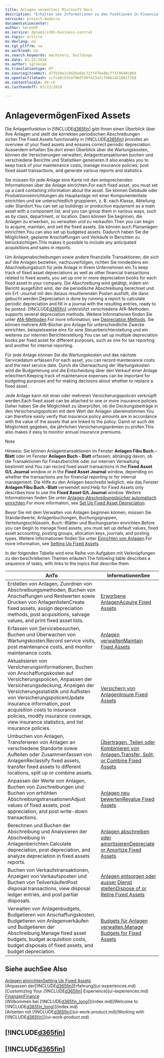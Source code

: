 ```yaml
---
title: Anlagen verwalten| Microsoft Docs
description: "Erhalten von Informationen zu den Funktionen in Financials und eine Übersicht erhalten, wie mit Anlagen gearbeitet wird."
services: project-madeira
documentationcenter: 
author: SorenGP
ms.service: dynamics365-business-central
ms.topic: article
ms.devlang: na
ms.tgt_pltfrm: na
ms.workload: na
ms.search.keywords: machinery, buildings
ms.date: 01/25/2018
ms.author: sgroespe
ms.translationtype: HT
ms.sourcegitcommit: d7fb34e1c9428a64c71ff47be8bcff174649c00d
ms.openlocfilehash: ccfca6c5feaf9b67d9f423a7cf4b61a51682f358
ms.contentlocale: de-ch
ms.lasthandoff: 03/22/2018

---
```

# <a name="fixed-assets"></a><span data-ttu-id="58a83-103">Anlagevermögen</span><span class="sxs-lookup"><span data-stu-id="58a83-103">Fixed Assets</span></span>
<span data-ttu-id="58a83-104">Die Anlagenfunktion in [!INCLUDE[d365fin](includes/d365fin_md.md)] gibt Ihnen einen Überblick über Ihre Anlagen und stellt die korrekten periodischen Abschreibungen sicher.</span><span class="sxs-lookup"><span data-stu-id="58a83-104">The Fixed Assets functionality in [!INCLUDE[d365fin](includes/d365fin_md.md)] provides an overview of your fixed assets and ensures correct periodic depreciation.</span></span> <span data-ttu-id="58a83-105">Ausserdem erhalten Sie dort einen Überblick über die Wartungskosten, können die Versicherungen verwalten, Anlagentransaktionen buchen und verschiedene Berichte und Statistiken generieren.</span><span class="sxs-lookup"><span data-stu-id="58a83-105">It also enables you to keep track of your maintenance costs, manage insurance policies, post fixed asset transactions, and generate various reports and statistics.</span></span>

<span data-ttu-id="58a83-106">Sie müssen für jede Anlage eine Karte mit den entsprechenden Informationen über die Anlage einrichten.</span><span class="sxs-lookup"><span data-stu-id="58a83-106">For each fixed asset, you must set up a card containing information about the asset.</span></span> <span data-ttu-id="58a83-107">Sie können Gebäude oder Produktionseinrichtungen als Hauptanlage mit einer Komponentenliste einrichten und sie unterschiedlich gruppieren, z. B. nach Klasse, Abteilung oder Standort.</span><span class="sxs-lookup"><span data-stu-id="58a83-107">You can set up buildings or production equipment as a main asset with a component list, and you can group them in various ways, such as by class, department, or location.</span></span> <span data-ttu-id="58a83-108">Dann können Sie beginnen, die Anlagen zu erwerben, zu verwalten und zu verkaufen.</span><span class="sxs-lookup"><span data-stu-id="58a83-108">Then you can begin to acquire, maintain, and sell the fixed assets.</span></span> <span data-ttu-id="58a83-109">Sie können auch Plananlagen einrichten.</span><span class="sxs-lookup"><span data-stu-id="58a83-109">You can also set up budgeted assets.</span></span> <span data-ttu-id="58a83-110">Dadurch haben Sie die Möglichkeit, geplante Anschaffungen und Verkäufe in Berichten zu berücksichtigen.</span><span class="sxs-lookup"><span data-stu-id="58a83-110">This makes it possible to include any anticipated acquisitions and sales in reports.</span></span>

<span data-ttu-id="58a83-111">Um Anlagenabscheibungen sowie andere finanzielle Transaktionen, die sich auf die Anlagen beziehen, nachzuverfolgen, richten Sie mindestens ein Abschreibungsbuch für jede Anlage in Ihrem Unternehmen ein.</span><span class="sxs-lookup"><span data-stu-id="58a83-111">To keep track of fixed asset depreciations as well as other financial transactions related to fixed assets, you set up one or more depreciation books for each fixed asset in your company.</span></span> <span data-ttu-id="58a83-112">Die Abschreibung wird getätigt, indem ein Bericht ausgeführt wird, der die periodische Abschreibung berechnet und ein Erf.-Journal mit den daraus resultierenden Posten ausfüllt, die dann gebucht werden.</span><span class="sxs-lookup"><span data-stu-id="58a83-112">Depreciation is done by running a report to calculate periodic depreciation and fill in a journal with the resulting entries, ready to be posted.</span></span> [!INCLUDE[d365fin](includes/d365fin_md.md)]<span data-ttu-id="58a83-113"> unterstützt verschiedene AfA-Methoden.</span><span class="sxs-lookup"><span data-stu-id="58a83-113"> supports several depreciation methods.</span></span> <span data-ttu-id="58a83-114">Weitere Informationen finden Sie unter [AfA-Methoden](fa-depreciation-methods.md).</span><span class="sxs-lookup"><span data-stu-id="58a83-114">For more information, see [Depreciation Methods](fa-depreciation-methods.md).</span></span> <span data-ttu-id="58a83-115">Sie können mehrere AfA-Bücher pro Anlage für unterschiedliche Zwecke einrichten, beispielsweise eins für eine Steuerberichterstellung und ein weiteres zur internen Berichterstellung.</span><span class="sxs-lookup"><span data-stu-id="58a83-115">You can set up multiple depreciation books per fixed asset for different purposes, such as one for tax reporting and another for internal reporting.</span></span>

<span data-ttu-id="58a83-116">Für jede Anlage können Sie die Wartungskosten und das nächste Servicedatum erfassen.</span><span class="sxs-lookup"><span data-stu-id="58a83-116">For each asset, you can record maintenance costs and the next service date.</span></span> <span data-ttu-id="58a83-117">Durch die Überwachung der Wartungskosten wird die Budgetierung und die Entscheidung über den Verkauf einer Anlage erleichtert.</span><span class="sxs-lookup"><span data-stu-id="58a83-117">Keeping track of maintenance expenses can be important for budgeting purposes and for making decisions about whether to replace a fixed asset.</span></span>

<span data-ttu-id="58a83-118">Jede Anlage kann mit einer oder mehreren Versicherungspolicen verknüpft werden.</span><span class="sxs-lookup"><span data-stu-id="58a83-118">Each fixed asset can be attached to one or more insurance policies.</span></span> <span data-ttu-id="58a83-119">Daher haben Sie die Möglichkeit zu überprüfen, ob die Deckungsbeiträge in den Versicherungspolicen mit dem Wert der Anlagen übereinstimmen.</span><span class="sxs-lookup"><span data-stu-id="58a83-119">You can therefore easily verify that insurance policy amounts are in accordance with the value of the assets that are linked to the policy.</span></span> <span data-ttu-id="58a83-120">Damit ist auch die Möglichkeit gegeben, die jährlichen Versicherungsprämien zu prüfen.</span><span class="sxs-lookup"><span data-stu-id="58a83-120">This also makes it easy to monitor annual insurance premiums.</span></span>

> [!NOTE]  
>   <span data-ttu-id="58a83-121">Hinweis: Sie können Anlagentransaktionen im Fenster **Anlagen Fibu Buch.-Blatt** oder im Fenster **Anlagen Buch - Blatt** erfassen, abhängig davon, ob die Transaktionen für Finanzberichte oder zur internen Verwaltung bestimmt sind.</span><span class="sxs-lookup"><span data-stu-id="58a83-121">You can record fixed asset transactions in the **Fixed Asset G/L Journal** window or in the **Fixed Asset Journal** window, depending on whether the transactions are for financial reporting or for internal management.</span></span> <span data-ttu-id="58a83-122">Die Hilfe zu den Anlagen beschreibt lediglich, wie das Fenster **Anlagen Fibu Buch.-Blatt** verwendet wird.</span><span class="sxs-lookup"><span data-stu-id="58a83-122">Help for Fixed Assets only describes how to use the **Fixed Asset G/L Journal** window.</span></span> <span data-ttu-id="58a83-123">Weitere Informationen finden Sie unter [Anlagen-Abschreibungsbücher automatisch einrichten](fa-how-setup-depreciation.md).</span><span class="sxs-lookup"><span data-stu-id="58a83-123">For more information, see [Set Up Fixed Asset Depreciation](fa-how-setup-depreciation.md).</span></span>

<span data-ttu-id="58a83-124">Bevor Sie mit dem Verwalten von Anlagen beginnen können, müssen Sie Standardwerte, Anlagenbuchungen,  Buchungsgruppen, Verteilungsschlüsseln, Buch.-Blätter und Buchungsarten einrichten.</span><span class="sxs-lookup"><span data-stu-id="58a83-124">Before you can begin to manage fixed assets, you must set up default values, fixed asset accounting, posting groups, allocation keys, journals, and posting types.</span></span> <span data-ttu-id="58a83-125">Weitere Informationen finden Sie unter [Einrichten von Anlagen](fa-setup.md).</span><span class="sxs-lookup"><span data-stu-id="58a83-125">For more information, see [Setting Up Fixed Assets](fa-setup.md).</span></span>

<span data-ttu-id="58a83-126">In der folgenden Tabelle wird eine Reihe von Aufgaben mit Verknüpfungen zu den beschriebenen Themen erläutert.</span><span class="sxs-lookup"><span data-stu-id="58a83-126">The following table describes a sequence of tasks, with links to the topics that describe them.</span></span>

| <span data-ttu-id="58a83-127">An</span><span class="sxs-lookup"><span data-stu-id="58a83-127">To</span></span> | <span data-ttu-id="58a83-128">Informationen</span><span class="sxs-lookup"><span data-stu-id="58a83-128">See</span></span> |
| --- | --- |
| <span data-ttu-id="58a83-129">Erstellen von Anlagen, Zuordnen von Abschreibungsmethoden, Buchen von Anschaffungen und Restwerten sowie Drucken von Anlagenlisten</span><span class="sxs-lookup"><span data-stu-id="58a83-129">Create fixed assets, assign depreciation methods, post acquisitions, salvage values, and print fixed asset lists.</span></span> |[<span data-ttu-id="58a83-130">Erworbene Anlagen</span><span class="sxs-lookup"><span data-stu-id="58a83-130">Acquire Fixed Assets</span></span>](fa-how-acquire.md) |
| <span data-ttu-id="58a83-131">Erfassen von Servicebesuchen, Buchen und Überwachen von Wartungskosten.</span><span class="sxs-lookup"><span data-stu-id="58a83-131">Record service visits, post maintenance costs, and monitor maintenance costs.</span></span> |[<span data-ttu-id="58a83-132">Anlagen verwalten</span><span class="sxs-lookup"><span data-stu-id="58a83-132">Maintain Fixed Assets</span></span>](fa-how-maintain.md) |
| <span data-ttu-id="58a83-133">Aktualisieren von Versicherungsinformationen, Buchen von Anschaffungskosten auf Versicherungspolicen, Anpassen der Versicherungsdeckung, Anzeigen der Versicherungsstatistik und Auflisten von Versicherungspolicen</span><span class="sxs-lookup"><span data-stu-id="58a83-133">Update insurance information, post acquisition costs to insurance policies, modify insurance coverage, view insurance statistics, and list insurance policies.</span></span> |[<span data-ttu-id="58a83-134">Versichern von Anlagen</span><span class="sxs-lookup"><span data-stu-id="58a83-134">Insure Fixed Assets</span></span>](fa-how-insure.md) |
| <span data-ttu-id="58a83-135">Umbuchen von Anlagen, Transferieren von Anlagen an verschiedene Standorte sowie Aufteilen oder Zusammenfassen von Anlagen</span><span class="sxs-lookup"><span data-stu-id="58a83-135">Reclassify fixed assets, transfer fixed assets to different locations, split up or combine assets.</span></span> |[<span data-ttu-id="58a83-136">Übertragen, Teilen oder Kombinieren von Anlagen.</span><span class="sxs-lookup"><span data-stu-id="58a83-136">Transfer, Split, or Combine Fixed Assets</span></span>](fa-how-trans-split-combine.md) |
| <span data-ttu-id="58a83-137">Anpassen der Werte von Anlagen, Buchen von Zuschreibungen und Buchen von erhöhten Abschreibungstransationen</span><span class="sxs-lookup"><span data-stu-id="58a83-137">Adjust values of fixed assets, post appreciation, and post write-down transactions.</span></span> |[<span data-ttu-id="58a83-138">Anlagen neu bewerten</span><span class="sxs-lookup"><span data-stu-id="58a83-138">Revalue Fixed Assets</span></span>](fa-how-revalue.md) |
| <span data-ttu-id="58a83-139">Berechnen und Buchen der Abschreibung und Analysieren der Abschreibung in Anlagenberichten.</span><span class="sxs-lookup"><span data-stu-id="58a83-139">Calculate depreciation, post depreciation, and  analyze depreciation in fixed assets reports.</span></span> |[<span data-ttu-id="58a83-140">Anlagen abschreiben oder amortisieren</span><span class="sxs-lookup"><span data-stu-id="58a83-140">Depreciate or Amortize Fixed Assets</span></span>](fa-how-depreciate-amortize.md) |
| <span data-ttu-id="58a83-141">Buchen von Verkaufstransaktionen, Anzeigen von Verkaufsposten und Buchen von Teilverkäufen</span><span class="sxs-lookup"><span data-stu-id="58a83-141">Post disposal transactions, view disposal ledger entries, and post partial disposals.</span></span> |[<span data-ttu-id="58a83-142">Anlagen entsorgen oder ausser Dienst stellen</span><span class="sxs-lookup"><span data-stu-id="58a83-142">Dispose of or Retire Fixed Assets</span></span>](fa-how-dispose-retire.md) |
| <span data-ttu-id="58a83-143">Verwalten von Anlagenbudgets, Budgetieren von Anschaffungskosten, Budgetieren von Anlagenverkäufen und Budgetieren der Abschreibung.</span><span class="sxs-lookup"><span data-stu-id="58a83-143">Manage fixed asset budgets, budget acquisition costs, budget disposals of fixed assets, and budget depreciation.</span></span> |[<span data-ttu-id="58a83-144">Budgets für Anlagen verwalten.</span><span class="sxs-lookup"><span data-stu-id="58a83-144">Manage Budgets for Fixed Assets</span></span>](fa-how-manage-budgets.md) |

## <a name="see-also"></a><span data-ttu-id="58a83-145">Siehe auch</span><span class="sxs-lookup"><span data-stu-id="58a83-145">See Also</span></span>
[<span data-ttu-id="58a83-146">Anlagen einrichten</span><span class="sxs-lookup"><span data-stu-id="58a83-146">Setting Up Fixed Assets</span></span>](fa-setup.md)  
<span data-ttu-id="58a83-147">[Anpassen der[!INCLUDE[d365fin](includes/d365fin_md.md)]Erfahrung](ui-experiences.md)</span><span class="sxs-lookup"><span data-stu-id="58a83-147">[Customizing Your [!INCLUDE[d365fin](includes/d365fin_md.md)] Experience](ui-experiences.md)</span></span>  
[<span data-ttu-id="58a83-148">Finanzen</span><span class="sxs-lookup"><span data-stu-id="58a83-148">Finance</span></span>](finance.md)  
<span data-ttu-id="58a83-149">[Willkommen bei [!INCLUDE[d365fin_long](includes/d365fin_long_md.md)]](index.md)</span><span class="sxs-lookup"><span data-stu-id="58a83-149">[Welcome to [!INCLUDE[d365fin_long](includes/d365fin_long_md.md)]](index.md)</span></span>  
<span data-ttu-id="58a83-150">[Arbeiten mit [!INCLUDE[d365fin](includes/d365fin_md.md)]](ui-work-product.md)</span><span class="sxs-lookup"><span data-stu-id="58a83-150">[Working with [!INCLUDE[d365fin](includes/d365fin_md.md)]](ui-work-product.md)</span></span>

## [!INCLUDE[d365fin](includes/free_trial_md.md)]  
## [!INCLUDE[d365fin](includes/training_link_md.md)]

